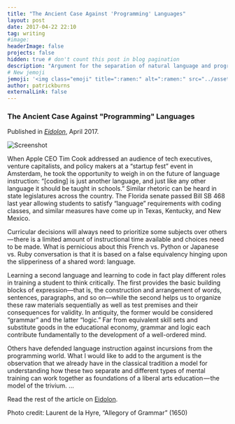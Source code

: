 ```yaml
---
title: "The Ancient Case Against 'Programming' Languages"
layout: post
date: 2017-04-22 22:10
tag: writing
#image: 
headerImage: false
projects: false
hidden: true # don't count this post in blog pagination
description: "Argument for the separation of natural language and programming language instruction in educational policy."
# New jemoji
jemoji: '<img class="emoji" title=":ramen:" alt=":ramen:" src="../assets/images/paper-icon.png" height="20" width="20" align="absmiddle">'
author: patrickburns
externalLink: false
---
```



### The Ancient Case Against "Programming" Languages
Published in *[Eidolon](https://eidolon.pub/)*, April 2017.

![Screenshot](https://cdn-images-1.medium.com/max/2000/1*uQd1Ut-lhiIXTSn7J7Lgig.png)

When Apple CEO Tim Cook addressed an audience of tech executives, venture capitalists, and policy makers at a “startup fest” event in Amsterdam, he took the opportunity to weigh in on the future of language instruction: “[coding] is just another language, and just like any other language it should be taught in schools.” Similar rhetoric can be heard in state legislatures across the country. The Florida senate passed Bill SB 468 last year allowing students to satisfy “language” requirements with coding classes, and similar measures have come up in Texas, Kentucky, and New Mexico.

Curricular decisions will always need to prioritize some subjects over others — there is a limited amount of instructional time available and choices need to be made. What is pernicious about this French vs. Python or Japanese vs. Ruby conversation is that it is based on a false equivalency hinging upon the slipperiness of a shared word: language.

Learning a second language and learning to code in fact play different roles in training a student to think critically. The first provides the basic building blocks of expression—that is, the construction and arrangement of words, sentences, paragraphs, and so on—while the second helps us to organize these raw materials sequentially as well as test premises and their consequences for validity. In antiquity, the former would be considered “grammar” and the latter “logic.” Far from equivalent skill sets and substitute goods in the educational economy, grammar and logic each contribute fundamentally to the development of a well-ordered mind.

Others have defended language instruction against incursions from the programming world. What I would like to add to the argument is the observation that we already have in the classical tradition a model for understanding how these two separate and different types of mental training can work together as foundations of a liberal arts education — the model of the trivium. ... 

Read the rest of the article on [Eidolon](https://eidolon.pub/the-ancient-case-against-programming-languages-b8d253ea6e64).

Photo credit: Laurent de la Hyre, “Allegory of Grammar” (1650)
